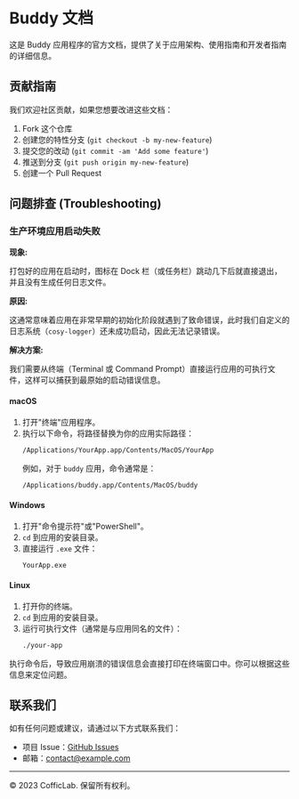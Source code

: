# Buddy 文档

这是 Buddy 应用程序的官方文档，提供了关于应用架构、使用指南和开发者指南的详细信息。

## 贡献指南

我们欢迎社区贡献，如果您想要改进这些文档：

1. Fork 这个仓库
2. 创建您的特性分支 (`git checkout -b my-new-feature`)
3. 提交您的改动 (`git commit -am 'Add some feature'`)
4. 推送到分支 (`git push origin my-new-feature`)
5. 创建一个 Pull Request

## 问题排查 (Troubleshooting)

### 生产环境应用启动失败

**现象:**

打包好的应用在启动时，图标在 Dock 栏（或任务栏）跳动几下后就直接退出，并且没有生成任何日志文件。

**原因:**

这通常意味着应用在非常早期的初始化阶段就遇到了致命错误，此时我们自定义的日志系统（`cosy-logger`）还未成功启动，因此无法记录错误。

**解决方案:**

我们需要从终端（Terminal 或 Command Prompt）直接运行应用的可执行文件，这样可以捕获到最原始的启动错误信息。

#### macOS

1.  打开"终端"应用程序。
2.  执行以下命令，将路径替换为你的应用实际路径：
    ```bash
    /Applications/YourApp.app/Contents/MacOS/YourApp
    ```
    例如，对于 `buddy` 应用，命令通常是：
    ```bash
    /Applications/buddy.app/Contents/MacOS/buddy
    ```

#### Windows

1.  打开"命令提示符"或"PowerShell"。
2.  `cd` 到应用的安装目录。
3.  直接运行 `.exe` 文件：
    ```bash
    YourApp.exe
    ```

#### Linux

1.  打开你的终端。
2.  `cd` 到应用的安装目录。
3.  运行可执行文件（通常是与应用同名的文件）：
    ```bash
    ./your-app
    ```

执行命令后，导致应用崩溃的错误信息会直接打印在终端窗口中。你可以根据这些信息来定位问题。

## 联系我们

如有任何问题或建议，请通过以下方式联系我们：

- 项目 Issue：[GitHub Issues](https://github.com/CofficLab/GitOK/issues)
- 邮箱：[contact@example.com](mailto:contact@example.com)

---

© 2023 CofficLab. 保留所有权利。
